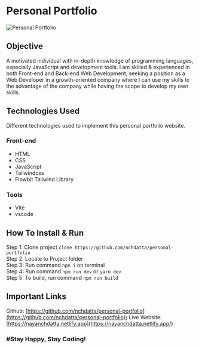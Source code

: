 
# Personal Portfolio
![Personal Portfolio](https://i.ibb.co/qFFrhBz/personal-portfolio.png)

## Objective

A motivated individual with in-depth knowledge of programming languages, especially JavaScript and development tools. I am skilled & experienced in both Front-end and Back-end Web Development, seeking a position as a Web Developer in a growth-oriented company where I can use my skills to the advantage of the company while having the scope to develop my own skills.

## Technologies Used
Different technologies used to implement this personal portfolio website.

### Front-end
 - HTML
 - CSS
 - JavaScript
 - Tailwindcss 
 - Flowbit Tailwind Library

### Tools

 - Vite
 - vscode

## How To Install & Run 
Step 1: Clone project `clone https://github.com/nchdatta/personal-portfolio`\
Step 2: Locate to Project folder\
Step 3: Run command `npm i` on terminal\
Step 4: Run command `npm run dev` or `yarn dev`\
Step 5: To build, run command `npm run build`

## Important Links
Github: [https://github.com/nchdatta/personal-portfolio](https://github.com/nchdatta/personal-portfolio)\
Live Website: [https://nayanchdatta.netlify.app](https://nayanchdatta.netlify.app/)


### #Stay Happy, Stay Coding!
